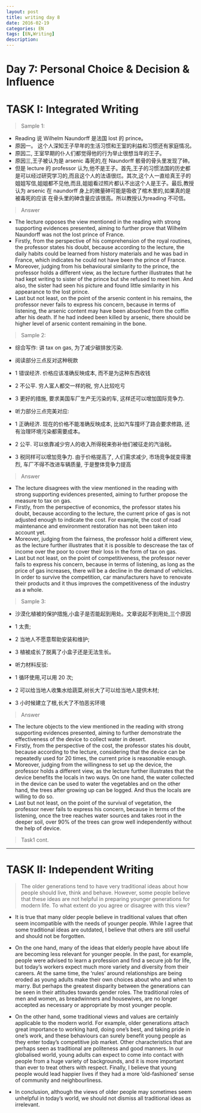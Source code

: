 ```yaml
---
layout: post
title: writing day 8
date: 2016-02-19
categories: EN
tags: [EN,Writing]
description: 
---
```


# Day 7: Personal Choice & Decision & Influence


# **TASK I: Integrated Writing**

> Sample 1:

- Reading 说 Wilhelm Naundorff 是法国 lost 的 prince。
- 原因一。 这个人深知王子早年的生活习惯和王室的利益和习惯还有家庭情况。
- 原因二, 王室早期的仆人们都觉得他的行为举止很想当年的王子。
- 原因三,王子被认为是 arsenic 毒死的,在 Naundorff 骸骨的骨头里发现了砷。
- 但是 lecture 的 professor 认为,他不是王子。首先,王子的习惯法国的历史都是可以经过研究学习的,而且这个人的法语很烂。其次,这个人一直给真王子的姐姐写信,姐姐都不见他,而且,姐姐看过照片都认不出这个人是王子。最后,教授认为 arsenic 在 naundorff 身上的微量砷可能是吸收了棺木里的,如果真的是被毒死的应该 在骨头里的砷含量应该很高。所以教授认为reading 不可信。

> Answer

- The lecture opposes the view mentioned in the reading with strong supporting evidences presented, aiming to further prove that Wilhelm Naundorff was not the lost prince of France.
- Firstly, from the perspective of his comprehension of the royal routines, the professor states his doubt, because according to the lecture, the daily habits could be learned from history materials and he was bad in France, which indicates he could not have been the prince of France.
- Moreover, judging from his behavioural similarity to the prince, the professor holds a different view, as the lecture further illustrates that he had kept writing to sister of the prince but she refused to meet him. And also, the sister had seen his picture and found little similarity in his appearance to the lost prince.
- Last but not least, on the point of the arsenic content in his remains, the professor never fails to express his concern, because in terms of listening, the arsenic content may have been absorbed from the coffin after his death. If he had indeed been killed by arsenic, there should be higher level of arsenic content remaining in the bone.

>Sample 2:

- 综合写作: 讲 tax on gas, 为了减少碳排放污染.
- 阅读部分三点反对这种税款
- 1 错误经济. 价格应该准确反映成本, 而不是为这种东西收钱
- 2 不公平. 穷人富人都交一样的税, 穷人比较吃亏
- 3 更好的措施, 要求美国车厂生产无污染的车, 这样还可以增加国际竞争力.

- 听力部分三点完美对应:
- 1 正确经济. 现在的价格不能准确反映成本, 比如汽车撞坏了路会要求修路, 还有治理环境污染都需要成本。
- 2 公平. 可以依靠减少穷人的收入所得税来弥补他们被征走的汽油税。
- 3 税同样可以增加竞争力. 由于价格提高了, 人们需求减少, 市场竞争就变得激烈, 车厂不得不改进车辆质量, 于是整体竞争力提高

> Answer

- The lecture disagrees with the view mentioned in the reading with strong supporting evidences presented, aiming to further propose the measure to tax on gas.
- Firstly, from the perspective of economics, the professor states his doubt, because according to the lecture, the current price of gas is not adjusted enough to indicate the cost. For example, the cost of road maintenance and environment restoration has not been taken into account yet.
- Moreover, judging from the fairness, the professor hold a different view, as the lecture further illustrates that it is possible to descrease the tax of income over the poor to cover their loss in the form of tax on gas.
- Last but not least, on the point of competitiveness, the professor never fails to express his concern, because in terms of listening, as long as the price of gas increases, there will be a decline in the demand of vehicles. In order to survive the competition, car manufacturers have to renovate their products and it thus improves the competitiveness of the industry as a whole.

>Sample 3:

- 沙漠化植被的保护措施,小盒子是否能起到用处。文章说起不到用处,三个原因
- 1 太贵;
- 2 当地人不愿意帮助安装和维护;
- 3 植被成长了脱离了小盒子还是无法生长。

- 听力材料反驳:
- 1 循环使用,可以用 20 次;
- 2 可以给当地人收集水给蔬菜,树长大了可以给当地人提供木材;
- 3 小时候建立了根,长大了不怕恶劣环境

> Answer

- The lecture objects to the view mentioned in the reading with strong supporting evidences presented, aiming to further demonstrate the effectiveness of the device to collect water in desert.
- Firstly, from the perspective of the cost, the professor states his doubt, because according to the lecture, considering that the device can be repeatedly used for 20 times, the current price is reasonable enough.
- Moreover, judging from the willingness to set up the device, the professor holds a different view, as the lecture further illustrates that the device benefits the locals in two ways. On one hand, the water collected in the device can be used to water the vegetables and on the other hand, the trees after growing up can be logged. And thus the locals are willing to do so.
- Last but not least, on the point of the survival of vegetation, the professor never fails to express his concern, because in terms of the listening, once the tree reaches water sources and takes root in the deeper soil, over 90% of the trees can grow well independently without the help of device.




> Task1 cont.




---

# **TASK II: Independent Writing**

> The older generations tend to have very traditional ideas about how people should live, think and behave. However, some people believe that these ideas are not helpful in preparing younger generations for modern life.
> To what extent do you agree or disagree with this view?

- It is true that many older people believe in traditional values that often seem incompatible with the needs of younger people. While I agree that some traditional ideas are outdated, I believe that others are still useful and should not be forgotten.

- On the one hand, many of the ideas that elderly people have about life are becoming less relevant for younger people. In the past, for example, people were advised to learn a profession and find a secure job for life, but today’s workers expect much more variety and diversity from their careers. At the same time, the ‘rules’ around relationships are being eroded as young adults make their own choices about who and when to marry. But perhaps the greatest disparity between the generations can be seen in their attitudes towards gender roles. The traditional roles of men and women, as breadwinners and housewives, are no longer accepted as necessary or appropriate by most younger people.

- On the other hand, some traditional views and values are certainly applicable to the modern world. For example, older generations attach great importance to working hard, doing one’s best, and taking pride in one’s work, and these behaviours can surely benefit young people as they enter today’s competitive job market. Other characteristics that are perhaps seen as traditional are politeness and good manners. In our globalised world, young adults can expect to come into contact with people from a huge variety of backgrounds, and it is more important than ever to treat others with respect. Finally, I believe that young people would lead happier lives if they had a more ‘old-fashioned’ sense of community and neighbourliness.

- In conclusion, although the views of older people may sometimes seem unhelpful in today’s world, we should not dismiss all traditional ideas as irrelevant.
